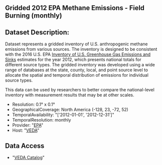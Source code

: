 ## Gridded 2012 EPA Methane Emissions - Field Burning (monthly)

## Dataset Description: 
Dataset represents a gridded inventory of U.S. anthropogenic methane emissions from various sources. The inventory is designed to be consistent with the 2016 U.S. EPA [Inventory of U.S. Greenhouse Gas Emissions and Sinks](https://www.epa.gov/ghgemissions/us-greenhouse-gas-inventory-report-1990-2014) estimates for the year 2012, which presents national totals for different source types. The gridded inventory was developed using a wide range of databases at the state, county, local, and point source level to allocate the spatial and temporal distribution of emissions for individual source types.

This data can be used by researchers to better compare the national-level inventory with measurement results that may be at other scales.

- Resolution: 0.1° x 0.1°
- GeographicalCoverage: North America (-128, 23, -72, 52)
- TemporalAvailability: "['2012-01-01', '2012-12-31']"
- TemporalResolution: monthly
- Provider: "[EPA](https://www.epa.gov/ghgemissions/gridded-2012-methane-emissions)"
- Host: "[VEDA](https://www.earthdata.nasa.gov/esds/veda)"

## Data Access

- "[VEDA Catalog](https://staging-stac.delta-backend.com/collections/EPA-monthly-emissions_4F_Field_Burning)"
